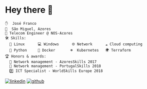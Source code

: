 # Hey there 👋

    ✋  José Franco
    📍  São Miguel, Azores
    📶 Telecom Engineer @ NOS-Acores
    🛠️ Skills: 
      🐧 Linux      💻 Windows      🌐 Network      ☁️ Cloud computing 
      🐍 Python     🐳 Docker       ☸  Kubernetes   🌍 Terraform 
    🏆 Honors & awards:
      🥇 Network management - AzoresSkills 2017
      🥈 Network management - PortugalSkills 2018
      7️⃣ ICT Specialist - WorldSkills Europe 2018

[![linkedin](https://img.shields.io/badge/linkedin-0A66C2?style=for-the-badge&logo=linkedin&logoColor=white)](https://www.linkedin.com/in/josepffranco/) 
[![github](https://img.shields.io/badge/github-000000?style=for-the-badge&logo=github&logoColor=white)](https://github.com/jotapff)

